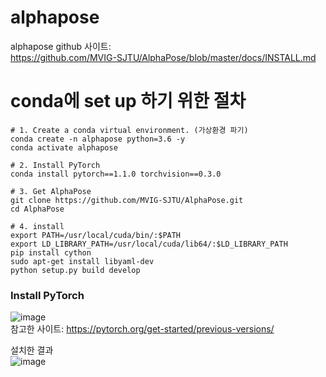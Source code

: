 # alphapose
alphapose github 사이트:  
https://github.com/MVIG-SJTU/AlphaPose/blob/master/docs/INSTALL.md  

# conda에 set up 하기 위한 절차
    # 1. Create a conda virtual environment. (가상환경 파기)
    conda create -n alphapose python=3.6 -y
    conda activate alphapose

    # 2. Install PyTorch 
    conda install pytorch==1.1.0 torchvision==0.3.0

    # 3. Get AlphaPose
    git clone https://github.com/MVIG-SJTU/AlphaPose.git
    cd AlphaPose

    # 4. install
    export PATH=/usr/local/cuda/bin/:$PATH
    export LD_LIBRARY_PATH=/usr/local/cuda/lib64/:$LD_LIBRARY_PATH
    pip install cython
    sudo apt-get install libyaml-dev
    python setup.py build develop

### Install PyTorch 
![image](https://user-images.githubusercontent.com/56099627/74317512-e5a2d400-4dbe-11ea-981f-dbf7ffa18a8f.png)  
참고한 사이트: https://pytorch.org/get-started/previous-versions/  

설치한 결과  
![image](https://user-images.githubusercontent.com/56099627/74317849-7679af80-4dbf-11ea-89a6-c0c45f175a2c.png)  
